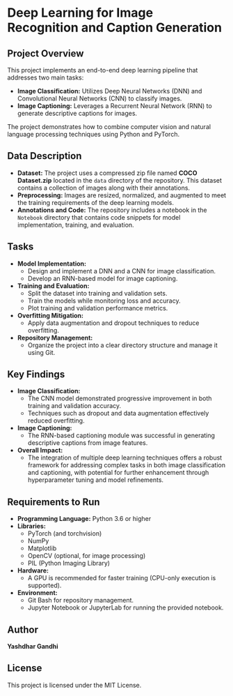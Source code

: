 #  Deep Learning for Image Recognition and Caption Generation

## Project Overview
This project implements an end-to-end deep learning pipeline that addresses two main tasks:
- **Image Classification:** Utilizes Deep Neural Networks (DNN) and Convolutional Neural Networks (CNN) to classify images.
- **Image Captioning:** Leverages a Recurrent Neural Network (RNN) to generate descriptive captions for images.

The project demonstrates how to combine computer vision and natural language processing techniques using Python and PyTorch.

## Data Description
- **Dataset:** The project uses a compressed zip file named **COCO Dataset.zip** located in the `data` directory of the repository. This dataset contains a collection of images along with their annotations.
- **Preprocessing:** Images are resized, normalized, and augmented to meet the training requirements of the deep learning models.
- **Annotations and Code:** The repository includes a notebook in the `Notebook` directory that contains code snippets for model implementation, training, and evaluation.

## Tasks
- **Model Implementation:**
  - Design and implement a DNN and a CNN for image classification.
  - Develop an RNN-based model for image captioning.
- **Training and Evaluation:**
  - Split the dataset into training and validation sets.
  - Train the models while monitoring loss and accuracy.
  - Plot training and validation performance metrics.
- **Overfitting Mitigation:**
  - Apply data augmentation and dropout techniques to reduce overfitting.
- **Repository Management:**
  - Organize the project into a clear directory structure and manage it using Git.

## Key Findings
- **Image Classification:**  
  - The CNN model demonstrated progressive improvement in both training and validation accuracy.
  - Techniques such as dropout and data augmentation effectively reduced overfitting.
- **Image Captioning:**  
  - The RNN-based captioning module was successful in generating descriptive captions from image features.
- **Overall Impact:**  
  - The integration of multiple deep learning techniques offers a robust framework for addressing complex tasks in both image classification and captioning, with potential for further enhancement through hyperparameter tuning and model refinements.

## Requirements to Run
- **Programming Language:** Python 3.6 or higher
- **Libraries:**  
  - PyTorch (and torchvision)
  - NumPy
  - Matplotlib
  - OpenCV (optional, for image processing)
  - PIL (Python Imaging Library)
- **Hardware:**  
  - A GPU is recommended for faster training (CPU-only execution is supported).
- **Environment:**  
  - Git Bash for repository management.
  - Jupyter Notebook or JupyterLab for running the provided notebook.
## Author 
**Yashdhar Gandhi**

## License
This project is licensed under the MIT License.
